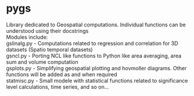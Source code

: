 # pygs
Library dedicated to Geospatial computations. Individual functions can be understood using their docstrings  
Modules include:  
gslinalg.py - Computations related to regression and correlation for 3D datasets (Spatio temporal datasets)  
gsncl.py - Porting NCL like functions to Python like area averaging, area sum and volume computation  
gsplots.py - Simplifying geospatial plotting and hovmoller diagrams. Other functions will be added as and when required  
statmisc.py - Small modele with statistical functions related to significance level calculations, time series, and so on... 
